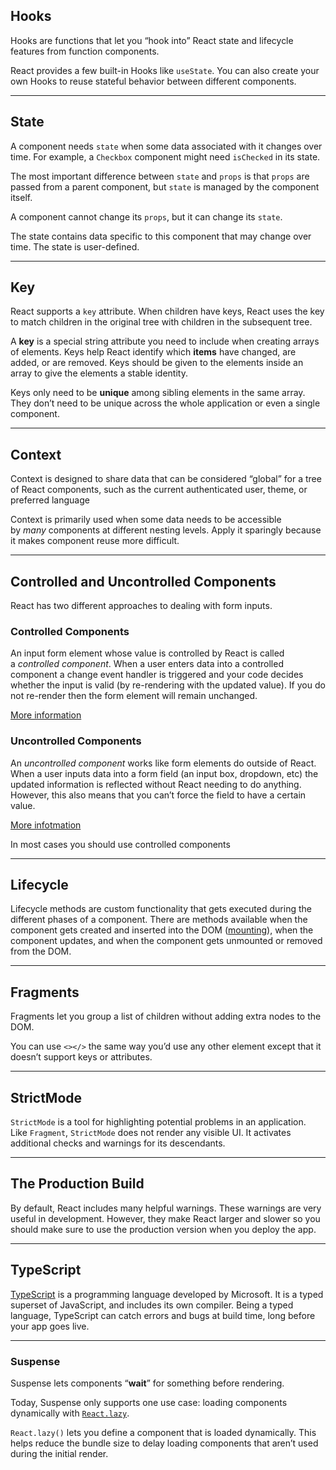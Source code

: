 ## Hooks

Hooks are functions that let you “hook into” React state and lifecycle features from function components.

React provides a few built-in Hooks like `useState`. You can also create your own Hooks to reuse stateful behavior between different components.

---

## State

A component needs `state` when some data associated with it changes over time. For example, a `Checkbox` component might need `isChecked` in its state.

The most important difference between `state` and `props` is that `props` are passed from a parent component, but `state` is managed by the component itself. 

A component cannot change its `props`, but it can change its `state`.

The state contains data specific to this component that may change over time. The state is user-defined.

---

## Key

React supports a `key` attribute. When children have keys, React uses the key to match children in the original tree with children in the subsequent tree.

A **key** is a special string attribute you need to include when creating arrays of elements. Keys help React identify which **items** have changed, are added, or are removed. Keys should be given to the elements inside an array to give the elements a stable identity.

Keys only need to be **unique** among sibling elements in the same array. They don’t need to be unique across the whole application or even a single component.

---

## Context

Context is designed to share data that can be considered “global” for a tree of React components, such as the current authenticated user, theme, or preferred language

Context is primarily used when some data needs to be accessible by _many_ components at different nesting levels. Apply it sparingly because it makes component reuse more difficult.

---

## Controlled and Uncontrolled Components

React has two different approaches to dealing with form inputs.


### Controlled Components

An input form element whose value is controlled by React is called a _controlled component_. When a user enters data into a controlled component a change event handler is triggered and your code decides whether the input is valid (by re-rendering with the updated value). If you do not re-render then the form element will remain unchanged.

[More information](https://reactjs.org/docs/forms.html#controlled-components)


### Uncontrolled Components

An _uncontrolled component_ works like form elements do outside of React. When a user inputs data into a form field (an input box, dropdown, etc) the updated information is reflected without React needing to do anything. However, this also means that you can’t force the field to have a certain value.

[More infotmation](https://reactjs.org/docs/uncontrolled-components.html)

In most cases you should use controlled components

---

## Lifecycle

Lifecycle methods are custom functionality that gets executed during the different phases of a component. There are methods available when the component gets created and inserted into the DOM ([mounting](https://reactjs.org/docs/react-component.html#mounting)), when the component updates, and when the component gets unmounted or removed from the DOM.

---

## Fragments

Fragments let you group a list of children without adding extra nodes to the DOM.

You can use `<></>` the same way you’d use any other element except that it doesn’t support keys or attributes.

---

## StrictMode

`StrictMode` is a tool for highlighting potential problems in an application. Like `Fragment`, `StrictMode` does not render any visible UI. It activates additional checks and warnings for its descendants.

---

## The Production Build

By default, React includes many helpful warnings. These warnings are very useful in development. However, they make React larger and slower so you should make sure to use the production version when you deploy the app.

---

## TypeScript

[TypeScript](https://www.typescriptlang.org/) is a programming language developed by Microsoft. It is a typed superset of JavaScript, and includes its own compiler. Being a typed language, TypeScript can catch errors and bugs at build time, long before your app goes live.

---

### Suspense

Suspense lets components “**wait**” for something before rendering. 

Today, Suspense only supports one use case: loading components dynamically with [`React.lazy`](https://reactjs.org/docs/code-splitting.html#reactlazy).

`React.lazy()` lets you define a component that is loaded dynamically. This helps reduce the bundle size to delay loading components that aren’t used during the initial render.